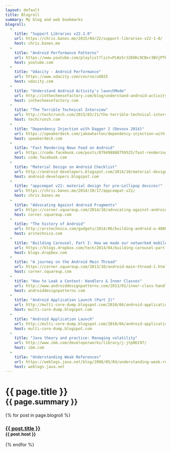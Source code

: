 ```yaml
---
layout: default
title: Blogroll
summary: My blog and web bookmarks
blogroll:
  -
    title: "Support Libraries v22.1.0"
    url: https://chris.banes.me/2015/04/22/support-libraries-v22-1-0/
    host: chris.banes.me
  -
    title: "Android Performance Patterns"
    url: https://www.youtube.com/playlist?list=PLWz5rJ2EKKc9CBxr3BVjPTPoDPLdPIFCE
    host: youtube.com
  -
    title: "Udacity - Android Performance"
    url: https://www.udacity.com/course/ud825
    host: udacity.com
  -
    title: "Understand Android Activity's launchMode"
    url: http://inthecheesefactory.com/blog/understand-android-activity-launchmode/en
    host: inthecheesefactory.com
  -
    title: "The Terrible Technical Interview"
    url: http://techcrunch.com/2015/03/21/the-terrible-technical-interview/
    host: techcrunch.com
  -
    title: "Dependency Injection with Dagger 2 (Devoxx 2014)"
    url: https://speakerdeck.com/jakewharton/dependency-injection-with-dagger-2-devoxx-2014
    host: speakerdeck.com
  -
    title: "Fast Rendering News Feed on Android"
    url: https://code.facebook.com/posts/879498888759525/fast-rendering-news-feed-on-android/
    host: code.facebook.com
  -
    title: "Material Design on Android Checklist"
    url: http://android-developers.blogspot.com/2014/10/material-design-on-android-checklist.html
    host: android-developers.blogspot.com
  -
    title: "appcompat v21: material design for pre-Lollipop devices!"
    url: https://chris.banes.me/2014/10/17/appcompat-v21/
    host: chris.banes.me
  -
    title: "Advocating Against Android Fragments"
    url: https://corner.squareup.com/2014/10/advocating-against-android-fragments.html
    host: corner.squareup.com
  -
    title: "The history of Android"
    url: http://arstechnica.com/gadgets/2014/06/building-android-a-40000-word-history-of-googles-mobile-os/
    host: arstechnica.com
  -
    title: "Building Carousel, Part I: How we made our networked mobile app feel fast and local"
    url: https://blogs.dropbox.com/tech/2014/04/building-carousel-part-i-how-we-made-our-networked-mobile-app-feel-fast-and-local/
    host: blogs.dropbox.com
  -
    title: "A journey on the Android Main Thread"
    url: https://corner.squareup.com/2013/10/android-main-thread-1.html
    host: corner.squareup.com
  -
    title: "How to Leak a Context: Handlers & Inner Classes"
    url: http://www.androiddesignpatterns.com/2013/01/inner-class-handler-memory-leak.html
    host: androiddesignpatterns.com
  -
    title: "Android Application Launch (Part 2)"
    url: http://multi-core-dump.blogspot.com/2010/04/android-application-launch-part-2.html
    host: multi-core-dump.blogspot.com
  -
    title: "Android Application Launch"
    url: http://multi-core-dump.blogspot.com/2010/04/android-application-launch.html
    host: multi-core-dump.blogspot.com
  -
    title: "Java theory and practice: Managing volatility"
    url: http://www.ibm.com/developerworks/library/j-jtp06197/
    host: ibm.com
  -
    title: "Understanding Weak References"
    url: https://weblogs.java.net/blog/2006/05/04/understanding-weak-references
    host: weblogs.java.net
---
```


<h1>{{ page.title }}<br/><small>{{ page.summary }}</small></h1>

{% for post in page.blogroll %}
<h3>
  <a href="{{ post.url }}" target="_blank">{{ post.title }}</a><br />
  <small>{{ post.host }}</small>
</h3>
{% endfor %}

